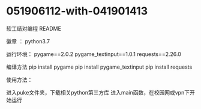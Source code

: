 # 051906112-with-041901413
软工结对编程
README

徽章 ：
python3.7

运行环境：
pygame==2.0.2
pygame_textinput==1.0.1
requests==2.26.0


编译方法
pip install pygame
pip install pygame_textinput
pip install requests


使用方法：

进入puke文件夹，下载相关python第三方库
进入main函数，在校园网或vpn下开始运行
